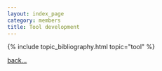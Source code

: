 ```yaml
---
layout: index_page
category: members
title: Tool development
---
```


{% include topic_bibliography.html topic="tool" %}

[back...](/members)

